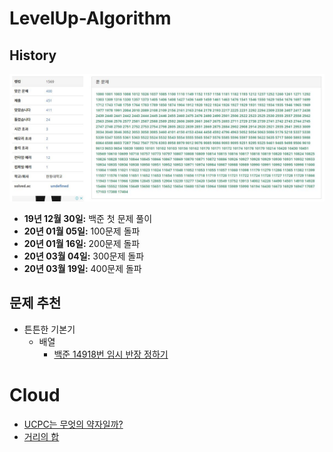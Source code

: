 # LevelUp-Algorithm

## History 

![400](/img/400.JPG)

- __19년 12월 30일:__ 백준 첫 문제 풀이
- __20년 01월 05일:__ 100문제 돌파
- __20년 01월 16일:__ 200문제 돌파
- __20년 03월 04일:__ 300문제 돌파 
- __20년 03월 19일:__ 400문제 돌파


## 문제 추천

- 튼튼한 기본기
    - 배열
        - [백준 14918번 임시 반장 정하기](https://www.acmicpc.net/problem/14918)

# Cloud
- [UCPC는 무엇의 약자일까?](https://www.acmicpc.net/problem/15904)
- [거리의 합](https://www.acmicpc.net/problem/2399)